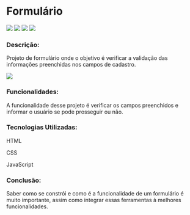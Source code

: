 <h1> Formulário </h1>
<p>
  <img src="https://img.shields.io/github/license/lucasbizachi/Formulario">
  <img src="https://img.shields.io/github/languages/count/lucasbizachi/Formulario"/>
  <img src="https://img.shields.io/github/languages/top/lucasbizachi/Formulario"/>
  <img src="https://img.shields.io/github/repo-size/lucasbizachi/Formulario"/>
</p>
<h3>Descrição:</h3>
  <p>Projeto de formulário onde o objetivo é verificar a validação das informações preenchidas nos campos de cadastro.</p>
  <p>
   <img src="http://img.shields.io/static/v1?label=STATUS&message=%20Finalizado&color=GREEN&style=for-the-badge"/>
  <p/>
<h3>Funcionalidades:</h3>
  <p>A funcionalidade desse projeto é verificar os campos preenchidos e informar o usuário se pode prosseguir ou não.</p>
<h3>Tecnologias Utilizadas:</h3>
<p>HTML</p>
<p>CSS</p>
<p>JavaScript</p>
<h3>Conclusão:</h3>
<p>Saber como se constrói e como é a funcionalidade de um formulário é muito importante, assim como integrar essas ferramentas à melhores funcionalidades.</p>
